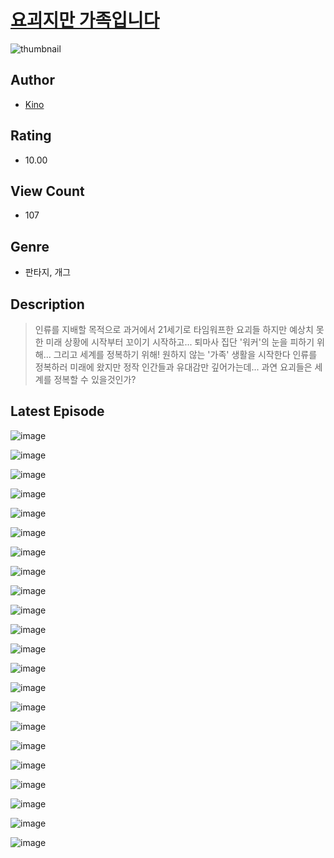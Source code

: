 # [요괴지만 가족입니다](https://comic.naver.com/challenge/list?titleId=810386)
![thumbnail](https://image-comic.pstatic.net/user_contents_data/challenge_comic/2023/05/23/366862/upload_4063199479970542128_480x623.jpeg)

## Author
- [Kino](https://comic.naver.com/artistTitle?id=366862)

## Rating
- 10.00

## View Count
- 107

## Genre
- 판타지, 개그

## Description
> 인류를 지배할 목적으로 과거에서 21세기로 타임워프한 요괴들 하지만 예상치 못한 미래 상황에 시작부터 꼬이기 시작하고... 퇴마사 집단 '워커'의 눈을 피하기 위해... 그리고 세계를 정복하기 위해! 원하지 않는 '가족' 생활을 시작한다 인류를 정복하러 미래에 왔지만 정작 인간들과 유대감만 깊어가는데... 과연 요괴들은 세계를 정복할 수 있을것인가?


## Latest Episode
![image](https://image-comic.pstatic.net/user_contents_data/challenge_comic/2023/05/23/366862/upload_7377520034491688249.jpeg)

![image](https://image-comic.pstatic.net/user_contents_data/challenge_comic/2023/05/23/366862/upload_3919597541261665636.jpeg)

![image](https://image-comic.pstatic.net/user_contents_data/challenge_comic/2023/05/23/366862/upload_3630240169130812774.jpeg)

![image](https://image-comic.pstatic.net/user_contents_data/challenge_comic/2023/05/23/366862/upload_7016951706117747254.jpeg)

![image](https://image-comic.pstatic.net/user_contents_data/challenge_comic/2023/05/23/366862/upload_3617625674891212083.jpeg)

![image](https://image-comic.pstatic.net/user_contents_data/challenge_comic/2023/05/23/366862/upload_7365977155331962721.jpeg)

![image](https://image-comic.pstatic.net/user_contents_data/challenge_comic/2023/05/23/366862/upload_7378643731854996280.jpeg)

![image](https://image-comic.pstatic.net/user_contents_data/challenge_comic/2023/05/23/366862/upload_3906932257355884080.jpeg)

![image](https://image-comic.pstatic.net/user_contents_data/challenge_comic/2023/05/23/366862/upload_7148676282813854263.jpeg)

![image](https://image-comic.pstatic.net/user_contents_data/challenge_comic/2023/05/23/366862/upload_7219382595060261175.jpeg)

![image](https://image-comic.pstatic.net/user_contents_data/challenge_comic/2023/05/23/366862/upload_7148394812098623586.jpeg)

![image](https://image-comic.pstatic.net/user_contents_data/challenge_comic/2023/05/23/366862/upload_4050482314456674868.jpeg)

![image](https://image-comic.pstatic.net/user_contents_data/challenge_comic/2023/05/23/366862/upload_4051329139555382070.jpeg)

![image](https://image-comic.pstatic.net/user_contents_data/challenge_comic/2023/05/23/366862/upload_7075781054205867621.jpeg)

![image](https://image-comic.pstatic.net/user_contents_data/challenge_comic/2023/05/23/366862/upload_7076062335956301366.jpeg)

![image](https://image-comic.pstatic.net/user_contents_data/challenge_comic/2023/05/23/366862/upload_7089622621437966436.jpeg)

![image](https://image-comic.pstatic.net/user_contents_data/challenge_comic/2023/05/23/366862/upload_3904731066000302905.jpeg)

![image](https://image-comic.pstatic.net/user_contents_data/challenge_comic/2023/05/23/366862/upload_7149799987972550710.jpeg)

![image](https://image-comic.pstatic.net/user_contents_data/challenge_comic/2023/05/23/366862/upload_3631643360746550625.jpeg)

![image](https://image-comic.pstatic.net/user_contents_data/challenge_comic/2023/05/23/366862/upload_3760616061836473700.jpeg)

![image](https://image-comic.pstatic.net/user_contents_data/challenge_comic/2023/05/23/366862/upload_7305746132441838948.jpeg)

![image](https://image-comic.pstatic.net/user_contents_data/challenge_comic/2023/05/23/366862/upload_3616445718528811617.jpeg)
